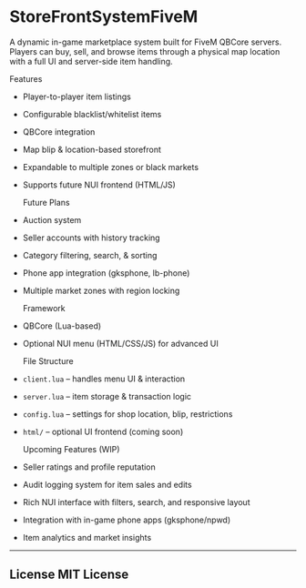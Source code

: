 # StoreFrontSystemFiveM

A dynamic in-game marketplace system built for FiveM QBCore servers.  
Players can buy, sell, and browse items through a physical map location with a full UI and server-side item handling.

  Features
- Player-to-player item listings
- Configurable blacklist/whitelist items
- QBCore integration
- Map blip & location-based storefront
- Expandable to multiple zones or black markets
- Supports future NUI frontend (HTML/JS)

  Future Plans
- Auction system
- Seller accounts with history tracking
- Category filtering, search, & sorting
- Phone app integration (gksphone, lb-phone)
- Multiple market zones with region locking

  Framework
- QBCore (Lua-based)
- Optional NUI menu (HTML/CSS/JS) for advanced UI

  File Structure
- `client.lua` – handles menu UI & interaction
- `server.lua` – item storage & transaction logic
- `config.lua` – settings for shop location, blip, restrictions
- `html/` – optional UI frontend (coming soon)

   Upcoming Features (WIP)
- Seller ratings and profile reputation
- Audit logging system for item sales and edits
- Rich NUI interface with filters, search, and responsive layout
- Integration with in-game phone apps (gksphone/npwd)
- Item analytics and market insights

--------------
   License
       MIT License
---------------
